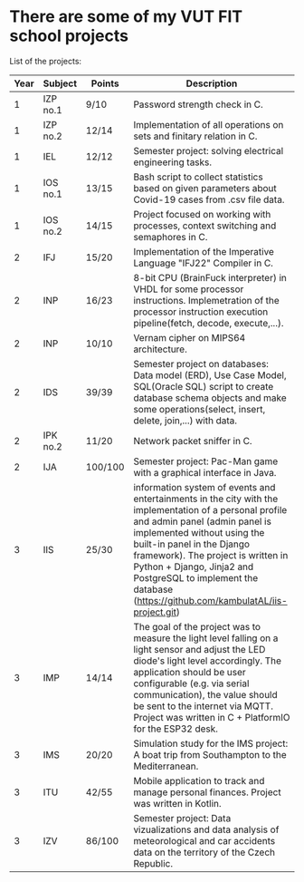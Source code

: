 # There are some of my VUT FIT school projects

List of the projects:

Year|Subject | Points | Description
---| --- | --- | ---
1 | IZP no.1 | 9/10 | Password strength check in C.
1 | IZP no.2 | 12/14 | Implementation of all operations on sets and finitary relation in C.
1 | IEL | 12/12 | Semester project: solving electrical engineering tasks.
1 | IOS no.1 | 13/15 | Bash script to collect statistics based on given parameters about Covid-19 cases from  .csv file data.
1 | IOS no.2 | 14/15 | Project focused on working with processes, context switching and semaphores in C.
2 | IFJ | 15/20 | Implementation of the Imperative Language "IFJ22" Compiler in C.
2 | INP | 16/23 | 8-bit CPU (BrainFuck interpreter) in VHDL for some processor instructions. Implemetration of the processor instruction execution pipeline(fetch, decode, execute,...).
2 | INP | 10/10 | Vernam cipher on MIPS64 architecture.
2 | IDS | 39/39 | Semester project on databases:  Data model (ERD), Use Case Model, SQL(Oracle SQL) script to create database schema objects and make some operations(select, insert, delete, join,...) with data.
2 | IPK no.2 | 11/20 | Network packet sniffer in C.
2 | IJA | 100/100 | Semester project: Pac-Man game with a graphical interface in Java.
3 | IIS | 25/30 | information system of events and entertainments in the city with the implementation of a personal profile and admin panel (admin panel is implemented without using the built-in panel in the Django framework). The project is written in Python + Django, Jinja2 and PostgreSQL to implement the database (https://github.com/kambulatAL/iis-project.git)
3 | IMP | 14/14 | The goal of the project was to measure the light level falling on a light sensor and adjust the LED diode's light level accordingly. The application should be user configurable (e.g. via serial communication), the value should be sent to the internet via MQTT. Project was written in C + PlatformIO for the ESP32 desk.
3 | IMS | 20/20 | Simulation study for the IMS project: A boat trip from Southampton to the Mediterranean.
3 | ITU | 42/55 | Mobile application to track and manage personal finances. Project was written in Kotlin.
3 | IZV | 86/100 | Semester project: Data vizualizations and data analysis of meteorological and car accidents data on the territory of the Czech Republic.

